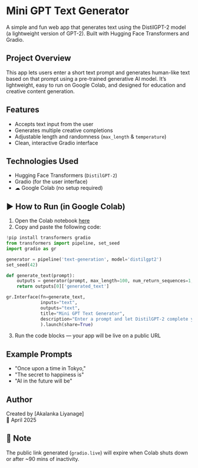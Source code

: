 
#  Mini GPT Text Generator

A simple and fun web app that generates text using the DistilGPT-2 model (a lightweight version of GPT-2). Built with Hugging Face Transformers and Gradio.

##  Project Overview

This app lets users enter a short text prompt and generates human-like text based on that prompt using a pre-trained generative AI model. It’s lightweight, easy to run on Google Colab, and designed for education and creative content generation.

##  Features

- Accepts text input from the user
- Generates multiple creative completions
- Adjustable length and randomness (`max_length` & `temperature`)
- Clean, interactive Gradio interface

##  Technologies Used

-  Hugging Face Transformers (`DistilGPT-2`)
-  Gradio (for the user interface)
- ☁ Google Colab (no setup required)

## ▶ How to Run (in Google Colab)

1. Open the Colab notebook [here](https://colab.research.google.com/)
2. Copy and paste the following code:

```python
!pip install transformers gradio
from transformers import pipeline, set_seed
import gradio as gr

generator = pipeline('text-generation', model='distilgpt2')
set_seed(42)

def generate_text(prompt):
    outputs = generator(prompt, max_length=100, num_return_sequences=1, temperature=0.9)
    return outputs[0]['generated_text']

gr.Interface(fn=generate_text, 
             inputs="text", 
             outputs="text", 
             title="Mini GPT Text Generator",
             description="Enter a prompt and let DistilGPT-2 complete your thought!"
             ).launch(share=True)
```

3. Run the code blocks — your app will be live on a public URL 

##  Example Prompts

- "Once upon a time in Tokyo,"
- "The secret to happiness is"
- "AI in the future will be"

##  Author

Created by [Akalanka Liyanage]  
📅 April 2025

## 📌 Note

The public link generated (`gradio.live`) will expire when Colab shuts down or after ~90 mins of inactivity.

